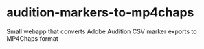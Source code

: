 # audition-markers-to-mp4chaps
Small webapp that converts Adobe Audition CSV marker exports to MP4Chaps format
